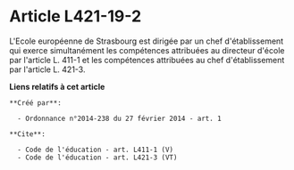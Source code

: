 # Article L421-19-2

L'Ecole européenne de Strasbourg est dirigée par un chef d'établissement qui exerce simultanément les compétences attribuées
au directeur d'école par l'article L. 411-1 et les compétences attribuées au chef d'établissement par l'article L. 421-3.

**Liens relatifs à cet article**

	**Créé par**:

	  - Ordonnance n°2014-238 du 27 février 2014 - art. 1

	**Cite**:

	  - Code de l'éducation - art. L411-1 (V)
	  - Code de l'éducation - art. L421-3 (VT)
